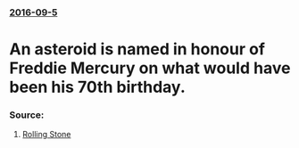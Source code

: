 ### [2016-09-5](/news/2016/09/5/index.md)

# An asteroid is named in honour of Freddie Mercury on what would have been his 70th birthday. 




### Source:

1. [Rolling Stone](http://www.rollingstone.com/music/news/freddie-mercury-receives-namesake-asteroid-on-70th-birthday-w438033)
